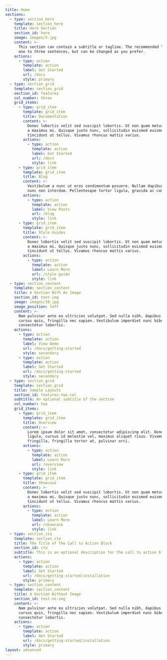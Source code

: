 ```yaml
---
title: Home
sections:
  - type: section_hero
    template: section_hero
    title: Hero Section
    section_id: hero
    image: images/5.jpg
    content: >-
      This section can contain a subtitle or tagline. The recommended length is
      one to three sentences, but can be changed as you prefer.
    actions:
      - type: action
        template: action
        label: Get Started
        url: /docs
        style: primary
  - type: section_grid
    template: section_grid
    section_id: features
    col_number: three
    grid_items:
      - type: grid_item
        template: grid_item
        title: Documentation
        content: >-
          Donec lobortis velit sed suscipit lobortis. Ut non quam metus. Nullam
          a maximus mi. Quisque justo nunc, sollicitudin euismod euismod at,
          tincidunt ut tellus. Vivamus rhoncus mattis varius.
        actions:
          - type: action
            template: action
            label: Get Started
            url: /docs
            style: link
      - type: grid_item
        template: grid_item
        title: Blog
        content: >-
          Vestibulum a nunc ut eros condimentum posuere. Nullam dapibus quis
          nunc non interdum. Pellentesque tortor ligula, gravida ac commodo eu.
        actions:
          - type: action
            template: action
            label: View Posts
            url: /blog
            style: link
      - type: grid_item
        template: grid_item
        title: Style Guides
        content: >-
          Donec lobortis velit sed suscipit lobortis. Ut non quam metus. Nullam
          a maximus mi. Quisque justo nunc, sollicitudin euismod euismod at,
          tincidunt ut tellus. Vivamus rhoncus mattis varius.
        actions:
          - type: action
            template: action
            label: Learn More
            url: /style-guide
            style: link
  - type: section_content
    template: section_content
    title: A Section With An Image
    section_id: text-img
    image: images/10.jpg
    image_position: left
    content: >-
      Nam pulvinar ante eu ultricies volutpat. Sed nulla nibh, dapibus sit amet
      cursus quis, fringilla nec sapien. Vestibulum imperdiet nunc bibendum
      consectetur lobortis.
    actions:
      - type: action
        template: action
        label: View Demo
        url: /docs/getting-started
        style: secondary
      - type: action
        template: action
        label: Get Started
        url: /docs/getting-started
        style: secondary
  - type: section_grid
    template: section_grid
    title: Sample Layouts
    section_id: features-two-col
    subtitle: An optional subtitle of the section
    col_number: two
    grid_items:
      - type: grid_item
        template: grid_item
        title: Overview
        content: >-
          Lorem ipsum dolor sit amet, consectetur adipiscing elit. Donec nisl
          ligula, cursus id molestie vel, maximus aliquet risus. Vivamus in nibh
          fringilla, fringilla tortor at, pulvinar orci.
        actions:
          - type: action
            template: action
            label: Learn More
            url: /overview
            style: link
      - type: grid_item
        template: grid_item
        title: Showcase
        content: >-
          Donec lobortis velit sed suscipit lobortis. Ut non quam metus. Nullam
          a maximus mi. Quisque justo nunc, sollicitudin euismod euismod at,
          tincidunt ut tellus. Vivamus rhoncus mattis varius.
        actions:
          - type: action
            template: action
            label: Learn More
            url: /showcase
            style: link
  - type: section_cta
    template: section_cta
    title: The Title of The Call to Action Block
    section_id: cta
    subtitle: This is an optional description for the call to action block.
    actions:
      - type: action
        template: action
        label: Get Started
        url: /docs/getting-started/installation
        style: primary
  - type: section_content
    template: section_content
    title: A Section Without Image
    section_id: text-no-img
    content: >-
      Nam pulvinar ante eu ultricies volutpat. Sed nulla nibh, dapibus sit amet
      cursus quis, fringilla nec sapien. Vestibulum imperdiet nunc bibendum
      consectetur lobortis.
    actions:
      - type: action
        template: action
        label: Get Started
        url: /docs/getting-started/installation
        style: primary
layout: advanced
---
```

